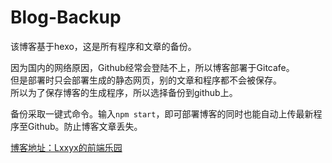 # Blog-Backup
该博客基于hexo，这是所有程序和文章的备份。  

因为国内的网络原因，Github经常会登陆不上，所以博客部署于Gitcafe。  
但是部署时只会部署生成的静态网页，别的文章和程序都不会被保存。  
所以为了保存博客的生成程序，所以选择备份到github上。 

备份采取一键式命令。输入`npm start`，即可部署博客的同时也能自动上传最新程序至Github。防止博客文章丢失。

[博客地址：Lxxyx的前端乐园](http://www.lxxyx.win)
